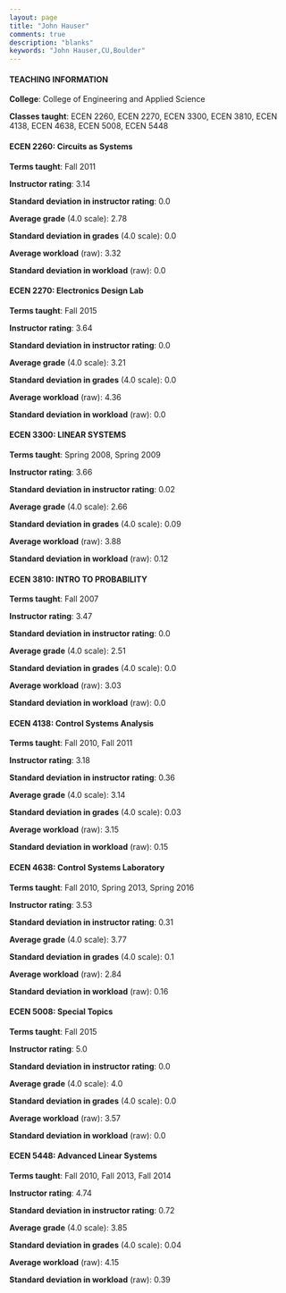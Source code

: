 ```yaml
---
layout: page
title: "John Hauser" 
comments: true
description: "blanks"
keywords: "John Hauser,CU,Boulder"
---
```

<head>
<script src="https://ajax.googleapis.com/ajax/libs/jquery/2.1.3/jquery.min.js"></script>
<script src="https://dl.dropboxusercontent.com/s/pc42nxpaw1ea4o9/highcharts.js?dl=0"></script>
<!-- <script src="../assets/js/highcharts.js"></script> -->
<style type="text/css">@font-face {
	font-family: "Bebas Neue";
	src: url(https://www.filehosting.org/file/details/544349/BebasNeue Regular.otf) format("opentype");
	}
	h1.Bebas { 
		font-family: "Bebas Neue", Verdana, Tahoma;
	}
</style>
</head>
	   
#### TEACHING INFORMATION

**College**: College of Engineering and Applied Science

**Classes taught**: ECEN 2260, ECEN 2270, ECEN 3300, ECEN 3810, ECEN 4138, ECEN 4638, ECEN 5008, ECEN 5448

#### ECEN 2260: Circuits as Systems

**Terms taught**: Fall 2011

**Instructor rating**: 3.14

**Standard deviation in instructor rating**: 0.0

**Average grade** (4.0 scale): 2.78

**Standard deviation in grades** (4.0 scale): 0.0

**Average workload** (raw): 3.32

**Standard deviation in workload** (raw): 0.0

#### ECEN 2270: Electronics Design Lab

**Terms taught**: Fall 2015

**Instructor rating**: 3.64

**Standard deviation in instructor rating**: 0.0

**Average grade** (4.0 scale): 3.21

**Standard deviation in grades** (4.0 scale): 0.0

**Average workload** (raw): 4.36

**Standard deviation in workload** (raw): 0.0

#### ECEN 3300: LINEAR SYSTEMS

**Terms taught**: Spring 2008, Spring 2009

**Instructor rating**: 3.66

**Standard deviation in instructor rating**: 0.02

**Average grade** (4.0 scale): 2.66

**Standard deviation in grades** (4.0 scale): 0.09

**Average workload** (raw): 3.88

**Standard deviation in workload** (raw): 0.12

#### ECEN 3810: INTRO TO PROBABILITY

**Terms taught**: Fall 2007

**Instructor rating**: 3.47

**Standard deviation in instructor rating**: 0.0

**Average grade** (4.0 scale): 2.51

**Standard deviation in grades** (4.0 scale): 0.0

**Average workload** (raw): 3.03

**Standard deviation in workload** (raw): 0.0

#### ECEN 4138: Control Systems Analysis

**Terms taught**: Fall 2010, Fall 2011

**Instructor rating**: 3.18

**Standard deviation in instructor rating**: 0.36

**Average grade** (4.0 scale): 3.14

**Standard deviation in grades** (4.0 scale): 0.03

**Average workload** (raw): 3.15

**Standard deviation in workload** (raw): 0.15

#### ECEN 4638: Control Systems Laboratory

**Terms taught**: Fall 2010, Spring 2013, Spring 2016

**Instructor rating**: 3.53

**Standard deviation in instructor rating**: 0.31

**Average grade** (4.0 scale): 3.77

**Standard deviation in grades** (4.0 scale): 0.1

**Average workload** (raw): 2.84

**Standard deviation in workload** (raw): 0.16

#### ECEN 5008: Special Topics

**Terms taught**: Fall 2015

**Instructor rating**: 5.0

**Standard deviation in instructor rating**: 0.0

**Average grade** (4.0 scale): 4.0

**Standard deviation in grades** (4.0 scale): 0.0

**Average workload** (raw): 3.57

**Standard deviation in workload** (raw): 0.0

#### ECEN 5448: Advanced Linear Systems

**Terms taught**: Fall 2010, Fall 2013, Fall 2014

**Instructor rating**: 4.74

**Standard deviation in instructor rating**: 0.72

**Average grade** (4.0 scale): 3.85

**Standard deviation in grades** (4.0 scale): 0.04

**Average workload** (raw): 4.15

**Standard deviation in workload** (raw): 0.39

